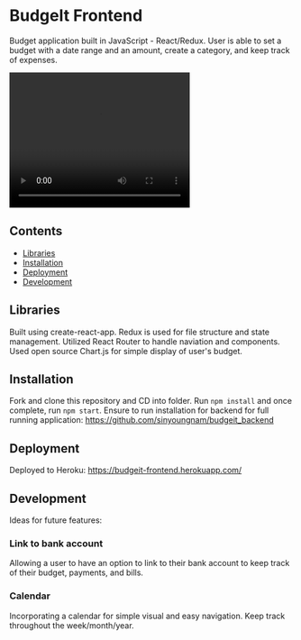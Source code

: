# BudgeIt Frontend

Budget application built in JavaScript - React/Redux. User is able to set a budget with a date range and an amount, create a category, and keep track of expenses.

<video width="320" height="240" controls>
  <source src="./demo.mp4" type="video/mp4">
  Your browser does not support the video tag.
</video>

## Contents

- [Libraries](#libraries)
- [Installation](#installation)
- [Deployment](#deployment)
- [Development](#development)

## Libraries

Built using create-react-app. Redux is used for file structure and state management. Utilized React Router to handle naviation and components. Used open source Chart.js for simple display of user's budget.

## Installation

Fork and clone this repository and CD into folder. Run `npm install` and once complete, run `npm start`. Ensure to run installation for backend for full running application: https://github.com/sinyoungnam/budgeit_backend

## Deployment

Deployed to Heroku: https://budgeit-frontend.herokuapp.com/

## Development

Ideas for future features:

### Link to bank account

Allowing a user to have an option to link to their bank account to keep track of their budget, payments, and bills. 

### Calendar

Incorporating a calendar for simple visual and easy navigation. Keep track throughout the week/month/year.

